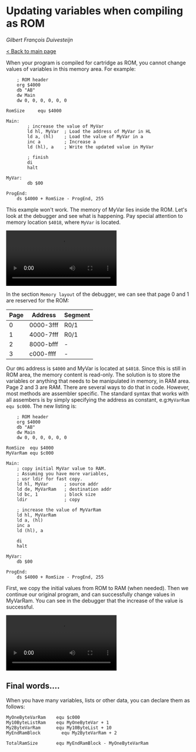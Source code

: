 # Updating variables when compiling as ROM

_Gilbert François Duivesteijn_

[< Back to main page](index.html)

When your program is compiled for cartridge as ROM, you cannot change values of variables in this memory area. For example:

```assembly
    ; ROM header
    org $4000
    db "AB"
    dw Main
    dw 0, 0, 0, 0, 0, 0

RomSize     equ $4000

Main:
		; increase the value of MyVar
		ld hl, MyVar  ; Load the address of MyVar in HL
		ld a, (hl)    ; Load the value of MyVar in a
		inc a         ; Increase a
		ld (hl), a    ; Write the updated value in MyVar

		; finish
		di
		halt
		
MyVar:
		db $00
		
ProgEnd:
    ds $4000 + RomSize - ProgEnd, 255
```

This example won't work. The memory of MyVar lies inside the ROM. Let's look at the debugger and see what is happening. Pay special attention to memory location `$4018`, where `MyVar` is located.

<video autoplay="autoplay" loop="loop" controls="control">
	<source src="assets/images/05_romvar_debug1.mp4" type="video/mp4"/>  		
	Your Browser does not support the video element
</video>



In the section `Memory layout` of the debugger, we can see that page 0 and 1 are reserved for the ROM:

| Page | Address   | Segment |
| ---- | --------- | ------- |
| 0    | 0000-3fff | R0/1    |
| 1    | 4000-7fff | R0/1    |
| 2    | 8000-bfff | -       |
| 3    | c000-ffff | -       |

Our `ORG` address is `$4000` and MyVar is located at `$4018`. Since this is still in ROM area, the memory content is read-only. The solution is to store the variables or anything that needs to be manipulated in memory, in RAM area. Page 2 and 3 are RAM. There are several ways to do that in code. However, most methods are assembler specific. The standard syntax that works with all assembers is by simply specifying the address as constant, e.g:`MyVarRam equ $c000`. The new listing is:

```assembly
    ; ROM header
    org $4000
    db "AB"
    dw Main
    dw 0, 0, 0, 0, 0, 0

RomSize  equ $4000
MyVarRam equ $c000

Main:
    ; copy initial MyVar value to RAM.
    ; Assuming you have more variables,
    ; usr ldir for fast copy.
    ld hl, MyVar      ; source addr
    ld de, MyVarRam   ; destination addr
    ld bc, 1          ; block size
    ldir              ; copy

    ; increase the value of MyVarRam
    ld hl, MyVarRam
    ld a, (hl)
    inc a
    ld (hl), a

    di
    halt

MyVar:
    db $00

ProgEnd:
    ds $4000 + RomSize - ProgEnd, 255
```

First, we copy the initial values from ROM to RAM (when needed). Then we continue our original program, and can successfully change values in MyVarRam. You can see in the debugger that the increase of the value is successful.

<video autoplay="autoplay" loop="loop" controls="control">
	<source src="assets/images/05_romvar_debug2.mp4" type="video/mp4"/>  		
	Your Browser does not support the video element
</video>



## Final words....

When you have many variables, lists or other data, you can declare them as follows:

```assembly
MyOneByteVarRam    equ $c000
My10ByteListRam    equ MyOneByteVar + 1
My2ByteVarRam      equ My10ByteList + 10
MyEndRamBlock	     equ My2ByteVarRam + 2

TotalRamSize       equ MyEndRamBlock - MyOneByteVarRam
```

